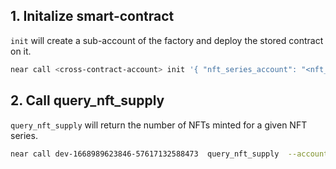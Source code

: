## 1. Initalize smart-contract

`init` will create a sub-account of the factory and deploy the
stored contract on it.

```bash
near call <cross-contract-account> init '{ "nft_series_account": "<nft_series_account>"}' --accountId <account-id> --gas 300000000000000
```

## 2. Call query_nft_supply

`query_nft_supply` will return the number of NFTs minted for a given NFT series.

```bash
near call dev-1668989623846-57617132588473  query_nft_supply  --accountId dev-1668989623846-57617132588473 --gas 300000000000000
```
